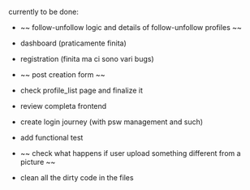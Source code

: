 

currently to be done:
- ~~ follow-unfollow logic and details of follow-unfollow profiles ~~
- dashboard (praticamente finita)
- registration (finita ma ci sono vari bugs)
- ~~ post creation form ~~



- check profile_list page and finalize it
- review completa frontend
- create login journey (with psw management and such)
- add functional test
- ~~ check what happens if user upload something different from a picture ~~
- clean all the dirty code in the files

